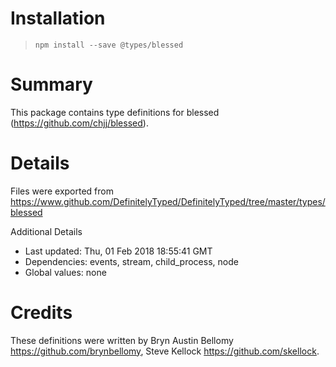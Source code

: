 # Installation
> `npm install --save @types/blessed`

# Summary
This package contains type definitions for blessed (https://github.com/chjj/blessed).

# Details
Files were exported from https://www.github.com/DefinitelyTyped/DefinitelyTyped/tree/master/types/blessed

Additional Details
 * Last updated: Thu, 01 Feb 2018 18:55:41 GMT
 * Dependencies: events, stream, child_process, node
 * Global values: none

# Credits
These definitions were written by Bryn Austin Bellomy <https://github.com/brynbellomy>, Steve Kellock <https://github.com/skellock>.
